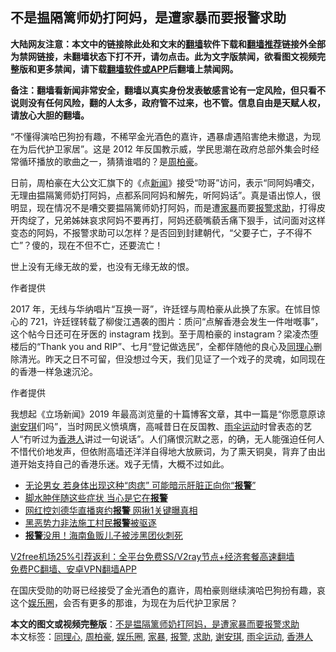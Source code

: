  <h2>不是揾隔篱师奶打阿妈，是遭家暴而要报警求助</h2> <p class="notice"><b>大陆网友注意：本文中的链接除此处和文末的<a href="https://github.com/bannedbook/fanqiang" >翻墙</a>软件下载和<a href="https://github.com/killgcd/justmysocks/blob/master/README.md">翻墙推荐</a>链接外全部为禁网链接，未翻墙状态下打不开，请勿点击。此为文字版禁闻，欲看图文视频完整版和更多禁闻，请下载<a href="https://github.com/bannedbook/fanqiang">翻墙软件或APP</a>后翻墙上禁闻网。</p><p>备注：翻墙看新闻非常安全，翻墙以真实身份发表敏感言论有一定风险，但只看不说则没有任何风险，翻的人太多，政府管不过来，也不管。信息自由是天赋人权，请放心大胆的翻墙。</b></p>  <div class="entry">  <p>“不懂得演哈巴狗扮有趣，不稀罕金光酒色的嘉许，遇暴虐遇陷害绝未撤退，为现在为后代护卫家居”。这是 2012 年反国教示威，学民思潮在政府总部外集会时经常循环播放的歌曲之一，猜猜谁唱的？是<a href="https://www.bannedbook.org/bnews/tag/%E5%91%A8%E6%9F%8F%E8%B1%AA/" class="st_tag internal_tag" rel="tag" title="标签 周柏豪 下的日志">周柏豪</a>。</p> <p>日前，周柏豪在大公文汇旗下的《点<span class='wp_keywordlink_affiliate'><a href="https://www.bannedbook.org/" title="新闻">新闻</a></span>》接受“叻哥”访问，表示“同阿妈嘈交，无理由揾隔篱师奶打阿妈，点都系同阿妈和解先，听阿妈话”。真是语出惊人，很明显，现在情况不是嘈交要揾隔篱师奶打阿妈，而是遭<a href="https://www.bannedbook.org/bnews/tag/%E5%AE%B6%E6%9A%B4/" class="st_tag internal_tag" rel="tag" title="标签 家暴 下的日志">家暴</a>而要<a href="https://www.bannedbook.org/bnews/tag/%e6%8a%a5%e8%ad%a6/" class="st_tag internal_tag" rel="tag" title="标签 报警 下的日志">报警</a><a href="https://www.bannedbook.org/bnews/tag/%E6%B1%82%E5%8A%A9/" class="st_tag internal_tag" rel="tag" title="标签 求助 下的日志">求助</a>，打得皮开肉绽了，兄弟姊妹哀求阿妈不要再打，阿妈还藐嘴藐舌痛下狠手，试问面对这样变态的阿妈，不报警求助可以怎样？是否回到封建朝代，“父要子亡，子不得不亡”？傻的，现在不但不亡，还要流亡！</p>  <p>世上没有无缘无故的爱，也没有无缘无故的恨。</p> <p>作者提供</p>  <p>2017 年，无线与华纳唱片“互换一哥”，许廷铿与周柏豪从此换了东家。在怵目惊心的 721，许廷铿转载了柳俊江遇袭的图片：质问“点解香港会发生一件咁嘅事”，这个帖今日还可在牙医的 instagram 找到。至于周柏豪的 instagram？梁凌杰堕楼后的“Thank you and RIP”、七月“登记做选民”，全都伴随他的良心及<a href="https://www.bannedbook.org/bnews/tag/%E5%90%8C%E7%90%86%E5%BF%83/" class="st_tag internal_tag" rel="tag" title="标签 同理心 下的日志">同理心</a>删除清光。昨天之日不可留，但没想过今天，我们见证了一个戏子的灵魂，如同现在的香港一样急速沉沦。</p> <p>作者提供</p>  <p>我想起《立场新闻》2019 年最高浏览量的十篇博客文章，其中一篇是“你愿意原谅<a href="https://www.bannedbook.org/bnews/tag/%E8%B0%A2%E5%AE%89%E7%90%AA/" class="st_tag internal_tag" rel="tag" title="标签 谢安琪 下的日志">谢安琪</a>们吗”，当时网民义愤填膺，高喊昔日在反国教、<a href="https://www.bannedbook.org/bnews/tag/%e9%9b%a8%e4%bc%9e%e8%bf%90%e5%8a%a8/" class="st_tag internal_tag" rel="tag" title="标签 雨伞运动 下的日志">雨伞运动</a>时曾表态的艺人“冇听过为<a href="https://www.bannedbook.org/bnews/tag/%E9%A6%99%E6%B8%AF%E4%BA%BA/" class="st_tag internal_tag" rel="tag" title="标签 香港人 下的日志">香港人</a>讲过一句说话”。人们痛恨沉默之恶，的确，无人能强迫任何人不惜代价地发声，但依附高墙还洋洋自得地大放厥词，为了熏天铜臭，背弃了由出道开始支持自己的香港乐迷。戏子无情，大概不过如此。</p> <ul class='op-related-articles' title='相关阅读'> <li><a href='https://www.bannedbook.org/bnews/health/20201217/1449709.html' target='_blank'>无论男女 若身体出现这种“肉痣” 可能暗示肝脏正向你“<b>报警</b>”</a></li> <li><a href='https://www.bannedbook.org/bnews/health/20201214/1447397.html' target='_blank'>脚水肿伴随这些症状 当心是它在<b>报警</b></a></li> <li><a href='https://www.bannedbook.org/bnews/yule/20201213/1446878.html' target='_blank'>网红控刘德华直播爽约<b>报警</b> 网揪1关键曝真相</a></li> <li><a href='https://www.bannedbook.org/bnews/renquan/20201212/1446441.html' target='_blank'>黑恶势力非法施工村民<b>报警</b>被驱逐</a></li> <li><a href='https://www.bannedbook.org/bnews/baitai/20201208/1444098.html' target='_blank'><b>报警</b>没用！海南鱼贩儿子被涉黑团伙刺死</a></li> </ul> <p class="texttj"> <a href="https://www.bannedbook.org/forum23/topic22702.html" target="_blank">V2free机场25%引荐返利：全平台免费SS/V2ray节点+经济套餐高速翻墙</a><br/> <a href="https://github.com/bannedbook/fanqiang/wiki/%E7%A6%81%E9%97%BB%E7%BD%91%E5%AE%89%E5%8D%93%E7%BF%BB%E5%A2%99%E6%96%B0%E9%97%BBAPP" target="_blank">免费PC翻墙、安卓VPN翻墙APP</a></p><p>在国庆受勋的叻哥已经接受了金光酒色的嘉许，周柏豪则继续演哈巴狗扮有趣，哀这个<a href="https://www.bannedbook.org/bnews/tag/%e5%a8%b1%e4%b9%90%e5%9c%88/" class="st_tag internal_tag" rel="tag" title="标签 娱乐圈 下的日志">娱乐圈</a>，会否有更多的那谁，为现在为后代护卫家居？</p><a name='sharetosocial'></a>       <div><b>本文的图文或视频完整版</b>：<a href='https://www.bannedbook.org/bnews/comments/20201224/1454316.html'>不是揾隔篱师奶打阿妈，是遭家暴而要报警求助</a></div>  </div><!--END ENTRY--> <div class="postfooter"> <div>本文标签：<a href="https://www.bannedbook.org/bnews/tag/%E5%90%8C%E7%90%86%E5%BF%83/" rel="tag">同理心</a>, <a href="https://www.bannedbook.org/bnews/tag/%E5%91%A8%E6%9F%8F%E8%B1%AA/" rel="tag">周柏豪</a>, <a href="https://www.bannedbook.org/bnews/tag/%e5%a8%b1%e4%b9%90%e5%9c%88/" rel="tag">娱乐圈</a>, <a href="https://www.bannedbook.org/bnews/tag/%E5%AE%B6%E6%9A%B4/" rel="tag">家暴</a>, <a href="https://www.bannedbook.org/bnews/tag/%e6%8a%a5%e8%ad%a6/" rel="tag">报警</a>, <a href="https://www.bannedbook.org/bnews/tag/%E6%B1%82%E5%8A%A9/" rel="tag">求助</a>, <a href="https://www.bannedbook.org/bnews/tag/%E8%B0%A2%E5%AE%89%E7%90%AA/" rel="tag">谢安琪</a>, <a href="https://www.bannedbook.org/bnews/tag/%e9%9b%a8%e4%bc%9e%e8%bf%90%e5%8a%a8/" rel="tag">雨伞运动</a>, <a href="https://www.bannedbook.org/bnews/tag/%E9%A6%99%E6%B8%AF%E4%BA%BA/" rel="tag">香港人</a></div>  </div><!--END POSTFOOTER--> 
